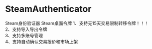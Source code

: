 # SteamAuthenticator
Steam身份验证器 Steam桌面令牌
1、支持无15天交易限制转移令牌！！！<br>
2、支持导入导出令牌<br>
3、支持多账号管理<br>
4、支持自动确认交易报价和市场上架<br>
